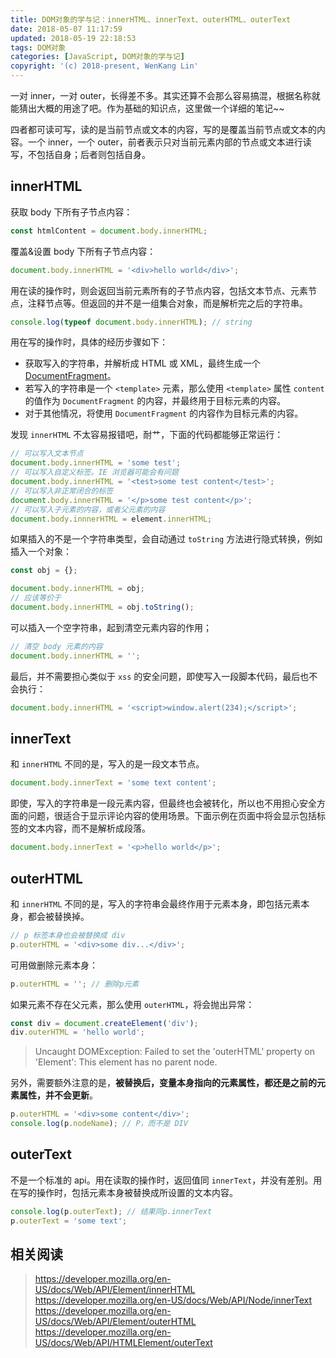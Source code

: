 ```yaml
---
title: DOM对象的学与记：innerHTML、innerText、outerHTML、outerText
date: 2018-05-07 11:17:59
updated: 2018-05-19 22:18:53
tags: DOM对象
categories: [JavaScript, DOM对象的学与记]
copyright: '(c) 2018-present, WenKang Lin'
---
```


一对 inner，一对 outer，长得差不多。其实还算不会那么容易搞混，根据名称就能猜出大概的用途了吧。作为基础的知识点，这里做一个详细的笔记~~

四者都可读可写，读的是当前节点或文本的内容，写的是覆盖当前节点或文本的内容。一个 inner，一个 outer，前者表示只对当前元素内部的节点或文本进行读写，不包括自身；后者则包括自身。

<!-- more -->

## innerHTML

获取 body 下所有子节点内容：

```js
const htmlContent = document.body.innerHTML;
```

覆盖&设置 body 下所有子节点内容：

```js
document.body.innerHTML = '<div>hello world</div>';
```

用在读的操作时，则会返回当前元素所有的子节点内容，包括文本节点、元素节点，注释节点等。但返回的并不是一组集合对象，而是解析完之后的字符串。

```js
console.log(typeof document.body.innerHTML); // string
```

用在写的操作时，具体的经历步骤如下：

* 获取写入的字符串，并解析成 HTML 或 XML，最终生成一个 [DocumentFragment][documentfragment]。
* 若写入的字符串是一个 `<template>` 元素，那么使用 `<template>` 属性 `content` 的值作为 `DocumentFragment` 的内容，并最终用于目标元素的内容。
* 对于其他情况，将使用 `DocumentFragment` 的内容作为目标元素的内容。

发现 `innerHTML` 不太容易报错吧，耐艹，下面的代码都能够正常运行：

```js
// 可以写入文本节点
document.body.innerHTML = 'some test';
// 可以写入自定义标签。IE 浏览器可能会有问题
document.body.innerHTML = '<test>some test content</test>';
// 可以写入非正常闭合的标签
document.body.innerHTML = '</p>some test content</p>';
// 可以写入子元素的内容，或者父元素的内容
document.body.innnerHTML = element.innerHTML;
```

如果插入的不是一个字符串类型，会自动通过 `toString` 方法进行隐式转换，例如插入一个对象：

```js
const obj = {};

document.body.innerHTML = obj;
// 应该等价于
document.body.innerHTML = obj.toString();
```

可以插入一个空字符串，起到清空元素内容的作用；

```js
// 清空 body 元素的内容
document.body.innerHTML = '';
```

最后，并不需要担心类似于 `xss` 的安全问题，即使写入一段脚本代码，最后也不会执行：

```js
document.body.innerHTML = '<script>window.alert(234);</script>';
```

## innerText

和 `innerHTML` 不同的是，写入的是一段文本节点。

```js
document.body.innerText = 'some text content';
```

即使，写入的字符串是一段元素内容，但最终也会被转化，所以也不用担心安全方面的问题，很适合于显示评论内容的使用场景。下面示例在页面中将会显示包括标签的文本内容，而不是解析成段落。

```js
document.body.innerText = '<p>hello world</p>';
```

## outerHTML

和 `innerHTML` 不同的是，写入的字符串会最终作用于元素本身，即包括元素本身，都会被替换掉。

```js
// p 标签本身也会被替换成 div
p.outerHTML = '<div>some div...</div>';
```

可用做删除元素本身：

```js
p.outerHTML = ''; // 删除p元素
```

如果元素不存在父元素，那么使用 `outerHTML`，将会抛出异常：

```js
const div = document.createElement('div');
div.outerHTML = 'hello world';
```

> Uncaught DOMException: Failed to set the 'outerHTML' property on 'Element': This element has no parent node.

另外，需要额外注意的是，**被替换后，变量本身指向的元素属性，都还是之前的元素属性，并不会更新**。

```js
p.outerHTML = '<div>some content</div>';
console.log(p.nodeName); // P，而不是 DIV
```

## outerText

不是一个标准的 api。用在读取的操作时，返回值同 `innerText`，并没有差别。用在写的操作时，包括元素本身被替换成所设置的文本内容。

```js
console.log(p.outerText); // 结果同p.innerText
p.outerText = 'some text';
```

## 相关阅读

> https://developer.mozilla.org/en-US/docs/Web/API/Element/innerHTML
> https://developer.mozilla.org/en-US/docs/Web/API/Node/innerText
> https://developer.mozilla.org/en-US/docs/Web/API/Element/outerHTML
> https://developer.mozilla.org/en-US/docs/Web/API/HTMLElement/outerText

[documentfragment]: https://developer.mozilla.org/en-US/docs/Web/API/DocumentFragment
